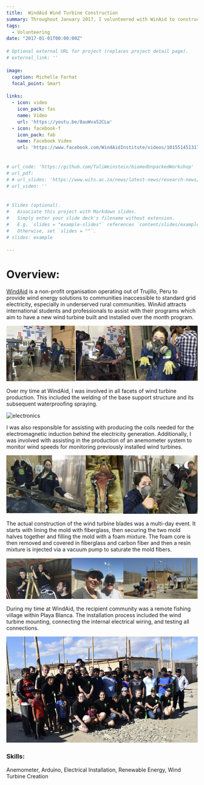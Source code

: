 ```yaml
---
title:  WindAid Wind Turbine Construction
summary: Throughout January 2017, I volunteered with WinAid to construct wind turbines for communities too far for conventional grid electricity within Peru.
tags:
  - Volunteering
date: "2017-01-01T00:00:00Z"

# Optional external URL for project (replaces project detail page).
# external_link: ''

image:
  caption: Michelle Farhat
  focal_point: Smart

links:
  - icon: video
    icon_pack: fas
    name: Video
    url: 'https://youtu.be/8auWva52CLw'
  - icon: facebook-f
    icon_pack: fab
    name: Facebook Video
    url: 'https://www.facebook.com/WindAidInstitute/videos/10155145131792513'


# url_code: 'https://github.com/TaliWeinstein/biomedUnpackedWorkshop'
# url_pdf: 
# # url_slides: 'https://www.wits.ac.za/news/latest-news/research-news/2021/2021-11/eie-open-day-2021.html'
# url_video: ''


# Slides (optional).
#   Associate this project with Markdown slides.
#   Simply enter your slide deck's filename without extension.
#   E.g. `slides = "example-slides"` references `content/slides/example-slides.md`.
#   Otherwise, set `slides = ""`.
# slides: example

---
```



# Overview:

[WindAid](https://windaid.org/) is a non-profit organisation operating out of Trujillo, Peru to provide wind energy solutions to communities inaccessible to standard grid electricity, especially in underserved rural communities. WinAid attracts international students and professionals to assist with their programs which aim to have a new wind turbine built and installed over the month program. 

![basePrep](basePrep.png)

Over my time at WindAid, I was involved in all facets of wind turbine production. This included the welding of the base support structure and its subsequent waterproofing spraying.

![electronics](electronics.png)

I was also responsible for assisting with producing the coils needed for the electromagnetic induction behind the electricity generation. Additionally, I was involved with assisting in the production of an anemometer system to monitor wind speeds for monitoring previously installed wind turbines. 

![turbineConstruction](turbineConstruction.png)

The actual construction of the wind turbine blades was a multi-day event. It starts with lining the mold with fiberglass, then securing the two mold halves together and filling the mold with a foam mixture. The foam core is then removed and covered in fiberglass and carbon fiber and then a resin mixture is injected via a vacuum pump to saturate the mold fibers. 

![installation](installation.png)

During my time at WindAid, the recipient community was a remote fishing village within Playa Blanca. The installation process included the wind turbine mounting, connecting the internal electrical wiring, and testing all connections. 

![groupPic](groupPic.png)

### Skills: 
Anemometer, Arduino, Electrical Installation, Renewable Energy, Wind Turbine Creation
